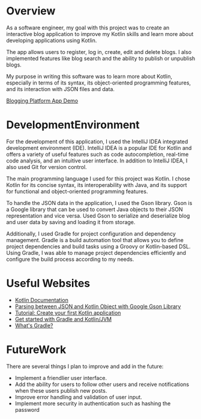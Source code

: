 # Overview

As a software engineer, my goal with this project was to create an interactive blog application to improve my Kotlin skills and learn more about developing applications using Kotlin.

The app allows users to register, log in, create, edit and delete blogs. I also implemented features like blog search and the ability to publish or unpublish blogs.

My purpose in writing this software was to learn more about Kotlin, especially in terms of its syntax, its object-oriented programming features, and its interaction with JSON files and data.

[Blogging Platform App Demo](http://youtube.link.goes.here)

# DevelopmentEnvironment

For the development of this application, I used the IntelliJ IDEA integrated development environment (IDE). IntelliJ IDEA is a popular IDE for Kotlin and offers a variety of useful features such as code autocompletion, real-time code analysis, and an intuitive user interface. In addition to IntelliJ IDEA, I also used Git for version control.

The main programming language I used for this project was Kotlin. I chose Kotlin for its concise syntax, its interoperability with Java, and its support for functional and object-oriented programming features.

To handle the JSON data in the application, I used the Gson library. Gson is a Google library that can be used to convert Java objects to their JSON representation and vice versa. Used Gson to serialize and deserialize blog and user data by saving and loading it from storage.

Additionally, I used Gradle for project configuration and dependency management. Gradle is a build automation tool that allows you to define project dependencies and build tasks using a Groovy or Kotlin-based DSL. Using Gradle, I was able to manage project dependencies efficiently and configure the build process according to my needs.

# Useful Websites

- [Kotlin Documentation](https://kotlinlang.org/docs/home.html)
- [Parsing between JSON and Kotlin Object with Google Gson Library](https://medium.com/@hissain.khan/parsing-with-google-gson-library-in-android-kotlin-7920e26f5520)
- [Tutorial: Create your first Kotlin application](https://www.jetbrains.com/help/idea/create-your-first-kotlin-app.html)
- [Get started with Gradle and Kotlin/JVM](https://kotlinlang.org/docs/get-started-with-jvm-gradle-project.html)
- [What's Gradle?](https://gradle.org/)

# FutureWork

There are several things I plan to improve and add in the future:

- Implement a friendlier user interface.
- Add the ability for users to follow other users and receive notifications when these users publish new posts.
- Improve error handling and validation of user input.
- Implement more security in authentication such as hashing the password

